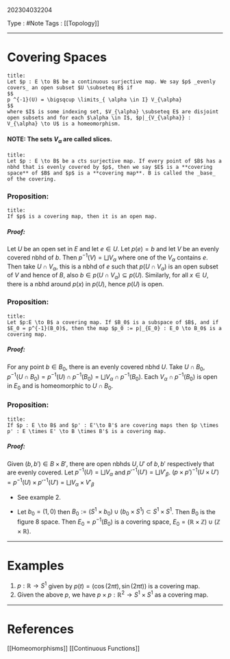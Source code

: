 202304032204

Type : #Note
Tags : [[Topology]]

---
# Covering Spaces
```ad-note
title:
Let $p : E \to B$ be a continuous surjective map. We say $p$ _evenly covers_ an open subset $U \subseteq B$ if 
$$
p ^{-1}(U) = \bigsqcup \limits_{ \alpha \in I} V_{\alpha}
$$
where $I$ is some indexing set, $V_{\alpha} \subseteq E$ are disjoint open subsets and for each $\alpha \in I$, $p|_{V_{\alpha}} : V_{\alpha} \to U$ is a homeomorphism.
```
#### NOTE: The sets $V_{\alpha}$ are called **slices**.

```ad-note
title:
Let $p : E \to B$ be a cts surjective map. If every point of $B$ has a nbhd that is evenly covered by $p$, then we say $E$ is a **covering space** of $B$ and $p$ is a **covering map**. B is called the _base_ of the covering.
```

### Proposition:
```ad-note
title:
If $p$ is a covering map, then it is an open map.
```
##### Proof:
Let $U$ be an open set in $E$ and let $e \in U$. Let $p(e) =b$ and let $V$ be an evenly covered nbhd of $b$.
Then $p ^{-1}(V) = \bigsqcup V_{\alpha}$ where one of the $V_{\alpha}$ contains $e$.
Then take $U \cap V_{\alpha}$, this is a nbhd of $e$ such that $p(U \cap V_{\alpha})$ is an open subset of $V$ and hence of $B$, also $b \in p(U  \cap V_{\alpha}) \subseteq p(U)$.
Similarly, for all $x \in U$, there is a nbhd around $p(x)$ in $p(U)$, hence $p(U)$ is open.

### Proposition:
```ad-note
title:
Let $p:E \to B$ a covering map. If $B_0$ is a subspace of $B$, and if $E_0 = p^{-1}(B_0)$, then the map $p_0 := p|_{E_0} : E_0 \to B_0$ is a covering map.
```
##### Proof:
For any point $b \in B_{0}$, there is an evenly covered nbhd $U$. Take $U \cap B_{0}$, $p ^{-1}(U \cap B_{0}) = p ^{-1}(U) \cap p ^{-1}(B_{0}) = \bigsqcup V_{\alpha} \cap p ^{-1}(B_{0})$.
Each $V_{\alpha} \cap p ^{-1}(B_{0})$ is open in $E_{0}$ and is homeomorphic to $U \cap B_{0}$.

### Proposition:
```ad-note
title:
If $p : E \to B$ and $p' : E'\to B'$ are covering maps then $p \times p' : E \times E' \to B \times B'$ is a covering map.
```
##### Proof:
Given $(b,b') \in B \times B'$, there are open nbhds $U,U'$ of $b,b'$ respectively that are evenly covered.
Let $p ^{-1}(U) = \bigsqcup V_{\alpha}$ and $p' ^{-1}(U') = \bigsqcup V'_{\beta}$.
$(p \times p')^{-1}(U \times U') = p ^{-1}(U)\times p' ^{-1}(U') = \bigsqcup V_{\alpha} \times V'_{\beta}$

- See example 2.

- Let $b_{0} = (1,0)$ then $B_{0} := (S ^{1} \times b_{0}) \cup (b_{0} \times S ^{1}) \subset S ^{1} \times S ^{1}$. Then $B_{0}$ is the figure 8 space. Then $E_{0} = p ^{-1}(B_{0})$ is a covering space, $E_{0} = (\mathbb{R} \times \mathbb{Z}) \cup (\mathbb{Z} \times \mathbb{R})$.

---
# Examples
1. $p : \mathbb{R} \to S ^{1}$ given by $p(t) = (\cos(2\pi t),\sin(2\pi t))$ is a covering map.
2. Given the above $p$, we have $p \times p : \mathbb{R}^{2} \to S ^{1} \times S ^{1}$ as a covering map.

---
# References
[[Homeomorphisms]]
[[Continuous Functions]]
